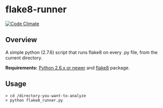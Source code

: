 # flake8-runner

[![Code Climate](https://codeclimate.com/github/nhquiroz/flake8-runner/badges/gpa.svg)](https://codeclimate.com/github/nhquiroz/flake8-runner)

## Overview

A simple python (2.7.6) script that runs flake8 on every .py file, from the current directory.  

**Requirements:** [Python 2.6.x or newer](https://www.python.org/downloads/) and [flake8](https://pypi.python.org/pypi/flake8) package.    

## Usage

```
> cd /directory-you-want-to-analyze
> python flake8_runner.py
```
